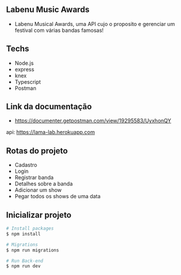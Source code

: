 ## Labenu Music Awards
- Labenu Musical Awards, uma API cujo o proposito e gerenciar um festival com 
várias bandas famosas!

## Techs
- Node.js
- express
- knex
- Typescript
- Postman

## Link da documentação
- https://documenter.getpostman.com/view/19295583/UyxhonQY

api: https://lama-lab.herokuapp.com

## Rotas do projeto
* Cadastro
* Login
* Registrar banda
* Detalhes sobre a banda
* Adicionar um show
* Pegar todos os shows de uma data
## Inicializar projeto


```bash
# Install packages
$ npm install

# Migrations
$ npm run migrations

# Run Back-end
$ npm run dev
```
